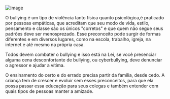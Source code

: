 ![image](https://github.com/junglesmay/style.css/assets/104856219/0524132e-5f9e-462d-bbbc-496c12dbf2a7)

O bullying é um tipo de violência tanto física quanto psicológica,é praticado por pessoas empáticas, que acreditam que seu modo de vida, estilo, pensamento e classe são os únicos "corretos" e que quem não segue seus padrões deve ser menosprezado. Esse preconceito pode surgir de formas diferentes e em diversos lugares, como na escola, trabalho, igreja, na internet e até mesmo na própria casa.

Todos devem combater o bullying e isso está na Lei, se você presenciar alguma cena desconfortante de bullying, ou cyberbullying, deve denunciar o agressor e ajudar a vítima.

O ensinamento do certo e do errado precisa partir da família, desde cedo. A criança tem de crescer e evoluir sem esses preconceitos, para que ela possa passar essa educação para seus colegas e também entender com quais tipos de pessoas manter a amizade.

